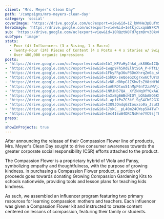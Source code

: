```yaml
---
client: "Mrs. Meyer's Clean Day"
path: '/campaigns/mrs-meyers-clean-day'
category: 'social'
coverImage: 'https://drive.google.com/uc?export=view&id=1Z_bWNHe3pBufmSi7w0R6ZGVZpRrWqVrZ'
heroImage: 'https://drive.google.com/uc?export=view&id=1etkjcLxqmWBFX7OtxApa7pLDOKZUop28'
sub: 'https://drive.google.com/uc?export=view&id=10RQztN0Fd7gzmBrv30kvU6h1tYJg5jUd'
subType: 'image'
stats:
  - Four (4) Influencers (3 x Rising, 1 x Macro)
  - Twenty-Four (24) Pieces of Content (4 x Posts + 4 x Stories w/ Swipe Up)
  - Over 400,000 organic impressions
posts:
- 'https://drive.google.com/uc?export=view&id=1bI_KFVaHyJhkd_ak80Km1CQofTzfssDH'
- 'https://drive.google.com/uc?export=view&id=1wqp9Fh5RdElhtS6A_P-PftLyAvc-Rwv2'
- 'https://drive.google.com/uc?export=view&id=1FkyFRp36uPBDmXhrqZn0a_sGBGDebZbA'
- 'https://drive.google.com/uc?export=view&id=1ShQK-seQoeGzCgrxw6CfUrxFsmEP_ADk'
- 'https://drive.google.com/uc?export=view&id=1vNR-d0hpG1ZKhwIsZH8tNfbDNo6JB6IL'
- 'https://drive.google.com/uc?export=view&id=1uAhRDtwu51nMpF6nT2zaWVjzVyLca-LN'
- 'https://drive.google.com/uc?export=view&id=1NMJH57QA__Xf2kNq9fYQxAWIf1RbuJmz'
- 'https://drive.google.com/uc?export=view&id=1nXxBg6WBcHIOY_bQAbAEO5KSz05bmWN6'
- 'https://drive.google.com/uc?export=view&id=1-apftPuZC3kY_SgS4ChS2GJXhi5zU8Iz'
- 'https://drive.google.com/uc?export=view&id=13O9JOndq6ZIouxzo0a_JzuCDeGrzNKB0'
- 'https://drive.google.com/uc?export=view&id=17ykC__pL40m24CWsp5X4TwTvVpJgFTH2'
- 'https://drive.google.com/uc?export=view&id=1ec4IswW4DRCNsHne7VC9sjTE6V5KyYmq'
press:
- 
showInProjects: true
---
```

  
After announcing the release of their Compassion Flower line of products, Mrs. Meyer's Clean Day sought to drive consumer awareness towards the greater corporate social responsibility (CSR) efforts attached to the product.

The Compassion Flower is a proprietary hybrid of Viola and Pansy, symbolizing empathy and thoughtfulness, with the purpose of growing kindness. In purchasing a Compassion Flower product, a portion of proceeds goes towards donating Growing Compassion Gardening Kits to schools nationwide, providing tools and lesson plans for teaching kids kindness.

As such, we assembled an influencer program featuring two primary resources for learning compassion: mothers and teachers. Each influencer was given a Compassion Flower kit and instructed to create content centered on lessons of compassion, featuring their family or students.